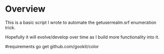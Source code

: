 # Overview
This is a basic script I wrote to automate the getuserrealm.srf enumeration trick.

Hopefully it will evolve/develop over time as I build more functionality into it. 


#requirements
go get github.com/gookit/color

